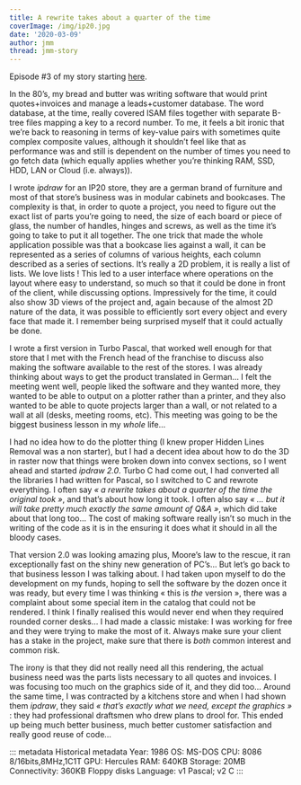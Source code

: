 ```yaml
---
title: A rewrite takes about a quarter of the time
coverImage: /img/ip20.jpg
date: '2020-03-09'
author: jmm
thread: jmm-story
---
```


Episode #3 of my story starting [here](/posts/20200304-my-first-paid-job).

In the 80’s, my bread and butter was writing software that would print quotes+invoices and manage a leads+customer database. The word database, at the time, really covered ISAM files together with separate B-tree files mapping a key to a record number. To me, it feels a bit ironic that we’re back to reasoning in terms of key-value pairs with sometimes quite complex composite values, although it shouldn’t feel like that as performance was and still is dependent on the number of times you need to go fetch data (which equally applies whether you’re thinking RAM, SSD, HDD, LAN or Cloud (i.e. always)).

I wrote _ipdraw_ for an IP20 store, they are a german brand of furniture and most of that store’s business was in modular cabinets and bookcases. The complexity is that, in order to quote a project, you need to figure out the exact list of parts you’re going to need, the size of each board or piece of glass, the number of handles, hinges and screws, as well as the time it’s going to take to put it all together. The one trick that made the whole application possible was that a bookcase lies against a wall, it can be represented as a series of columns of various heights, each column described as a series of sections. It’s really a 2D problem, it is really a list of lists. We love lists ! This led to a user interface where operations on the layout where easy to understand, so much so that it could be done in front of the client, while discussing options. Impressively for the time, it could also show 3D views of the project and, again because of the almost 2D nature of the data, it was possible to efficiently sort every object and every face that made it. I remember being surprised myself that it could actually be done.

I wrote a first version in Turbo Pascal, that worked well enough for that store that I met with the French head of the franchise to discuss also making the software available to the rest of the stores. I was already thinking about ways to get the product translated in German… I felt the meeting went well, people liked the software and they wanted more, they wanted to be able to output on a plotter rather than a printer, and they also wanted to be able to quote projects larger than a wall, or not related to a wall at all (desks, meeting rooms, etc). This meeting was going to be the biggest business lesson in my _whole_ life…

I had no idea how to do the plotter thing (I knew proper Hidden Lines Removal was a non starter), but I had a decent idea about how to do the 3D in raster now that things were broken down into convex sections, so I went ahead and started _ipdraw 2.0_. Turbo C had come out, I had converted all the libraries I had written for Pascal, so I switched to C and rewrote everything. I often say _« a rewrite takes about a quarter of the time the original took »_, and that’s about how long it took. I often also say _« … but it will take pretty much exactly the same amount of Q&A »_, which did take about that long too… The cost of making software really isn’t so much in the writing of the code as it is in the ensuring it does what it should in all the bloody cases.

That version 2.0 was looking amazing plus, Moore’s law to the rescue, it ran exceptionally fast on the shiny new generation of PC’s… But let’s go back to that business lesson I was talking about. I had taken upon myself to do the development on my funds, hoping to sell the software by the dozen once it was ready, but every time I was thinking « this is _the_ version », there was a complaint about some special item in the catalog that could not be rendered. I think I finally realised this would never end when they required rounded corner desks… I had made a classic mistake: I was working for free and they were trying to make the most of it. Always make sure your client has a stake in the project, make sure that there is _both_ common interest and common risk.

The irony is that they did not really need all this rendering, the actual business need was the parts lists necessary to all quotes and invoices. I was focusing too much on the graphics side of it, and they did too… Around the same time, I was contracted by a kitchens store and when I had shown them _ipdraw_, they said _« that’s exactly what we need, except the graphics »_ : they had professional draftsmen who drew plans to drool for. This ended up being much better business, much better customer satisfaction and really good reuse of code…

::: metadata Historical metadata
Year: 1986
OS: MS-DOS
CPU: 8086 8/16bits,8MHz,1C1T
GPU: Hercules
RAM: 640KB Storage: 20MB
Connectivity: 360KB Floppy disks
Language: v1 Pascal; v2 C
:::
